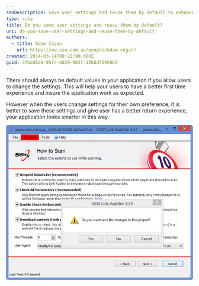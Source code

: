 ```yaml
---
seoDescription: Save user settings and reuse them by default to enhance return experiences and demonstrate smart application behavior.
type: rule
title: Do you save user settings and reuse them by default?
uri: do-you-save-user-settings-and-reuse-them-by-default
authors:
  - title: Adam Cogan
    url: https://ww.ssw.com.au/people/adam-cogan/
created: 2014-03-14T00:22:00.000Z
guid: 4fbed628-95fc-4d29-9637-12b6df5958b7
---
```


There should always be default values in your application if you allow users to change the settings. This will help your users to have a better first time experience and insure the application work as expected.

<!--endintro-->

However when the users change settings for their own preference, it is better to save these settings and give user has a better return experience, your application looks smarter in this way.

![Figure: Save user setting](defaultvalue.png)
